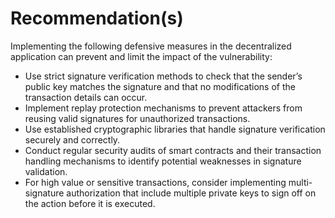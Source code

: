 # Recommendation(s)

Implementing the following defensive measures in the decentralized application can prevent and limit the impact of the vulnerability:

- Use strict signature verification methods to check that the sender’s public key matches the signature and that no modifications of the transaction details can occur.
- Implement replay protection mechanisms to prevent attackers from reusing valid signatures for unauthorized transactions.
- Use established cryptographic libraries that handle signature verification securely and correctly.
- Conduct regular security audits of smart contracts and their transaction handling mechanisms to identify potential weaknesses in signature validation.
- For high value or sensitive transactions, consider implementing multi-signature authorization that include multiple private keys to sign off on the action before it is executed.
